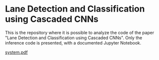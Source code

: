 # Lane Detection and Classification using Cascaded CNNs



This is the repository where it is possible to analyze the code of the paper "Lane Detection and Classification using Cascaded CNNs". Only the inference code is presented, with a documented Jupyter Notebook.

[system.pdf](https://github.com/fabvio/Cascade-LD/files/3347261/system.pdf)

